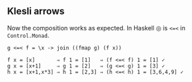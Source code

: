 Klesli arrows
-------------

Now the composition works as expected. In Haskell ◎ is `<=<` in `Control.Monad`.

`g <=< f = \x -> join ((fmap g) (f x))`

<pre class="haskell"><code>f x = [x]       ⇒ f 1 = [1]   ⇒ (f <=< f) 1 = [1] ✓
g x = [x+1]     ⇒ g 1 = [2]   ⇒ (g <=< g) 1 = [3] ✓
h x = [x+1,x*3] ⇒ h 1 = [2,3] ⇒ (h <=< h) 1 = [3,6,4,9] ✓</code></pre>
